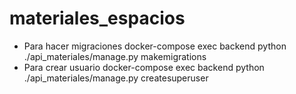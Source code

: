 # materiales_espacios
- Para hacer migraciones docker-compose exec backend python ./api_materiales/manage.py makemigrations
- Para crear usuario docker-compose exec backend python ./api_materiales/manage.py createsuperuser
